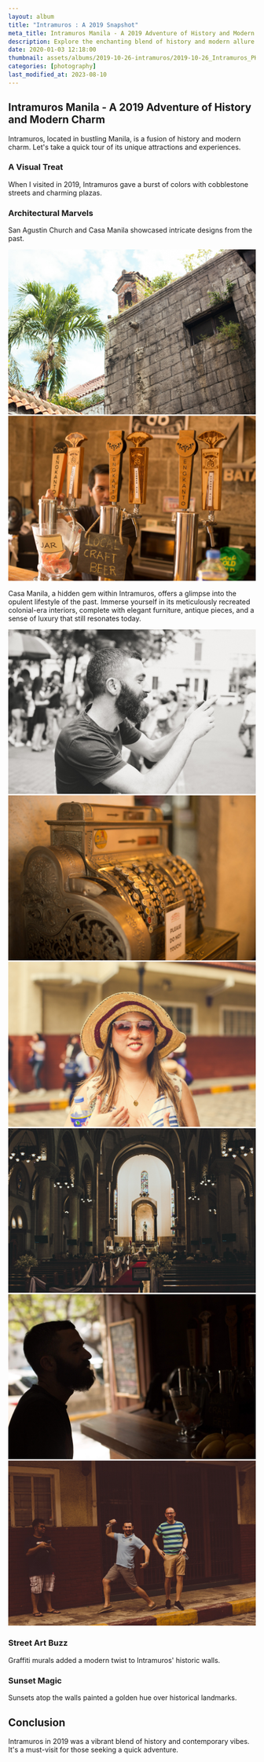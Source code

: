 ```yaml
---
layout: album
title: "Intramuros : A 2019 Snapshot"
meta_title: Intramuros Manila - A 2019 Adventure of History and Modern Charm
description: Explore the enchanting blend of history and modern allure in Intramuros, Manila. Delve into cobblestone streets, architectural wonders like San Agustin Church, vibrant street art, and thrilling bike adventures that defined "A visit to Intramuros in 2019." Witness sunsets that cast a golden glow over historical landmarks. Embark on a journey that captures the essence of old and new, perfect for modern adventurers seeking an unforgettable experience.
date: 2020-01-03 12:18:00
thumbnail: assets/albums/2019-10-26-intramuros/2019-10-26_Intramuros_PH_6252_preview.png
categories: [photography]
last_modified_at: 2023-08-10
---
```


## Intramuros Manila - A 2019 Adventure of History and Modern Charm

Intramuros, located in bustling Manila, is a fusion of history and modern charm. Let's take a quick tour of its unique attractions and experiences.

### A Visual Treat

When I visited in 2019, Intramuros gave a burst of colors with cobblestone streets and charming plazas.

### Architectural Marvels

San Agustin Church and Casa Manila showcased intricate designs from the past.


![alt](/assets/albums/2019-10-26-intramuros/2019-10-26_Intramuros_PH_6252.jpg)       ![alt](/assets/albums/2019-10-26-intramuros/2019-10-26_Intramuros_PH_6257.jpg) 

Casa Manila, a hidden gem within Intramuros, offers a glimpse into the opulent lifestyle of the past. Immerse yourself in its meticulously recreated colonial-era interiors, complete with elegant furniture, antique pieces, and a sense of luxury that still resonates today.


![alt](/assets/albums/2019-10-26-intramuros/2019-10-26_Intramuros_PH_6308.jpg)
![alt](/assets/albums/2019-10-26-intramuros/2019-10-26_Intramuros_PH_6253.jpg)       ![alt](/assets/albums/2019-10-26-intramuros/2019-10-26_Intramuros_PH_6290.jpg)       ![alt](/assets/albums/2019-10-26-intramuros/2019-10-26_Intramuros_PH_6311.jpg)
![alt](/assets/albums/2019-10-26-intramuros/2019-10-26_Intramuros_PH_6256.jpg)       ![alt](/assets/albums/2019-10-26-intramuros/2019-10-26_Intramuros_PH_6296.jpg)



### Street Art Buzz

Graffiti murals added a modern twist to Intramuros' historic walls.

### Sunset Magic

Sunsets atop the walls painted a golden hue over historical landmarks.

## Conclusion

Intramuros in 2019 was a vibrant blend of history and contemporary vibes. It's a must-visit for those seeking a quick adventure.
